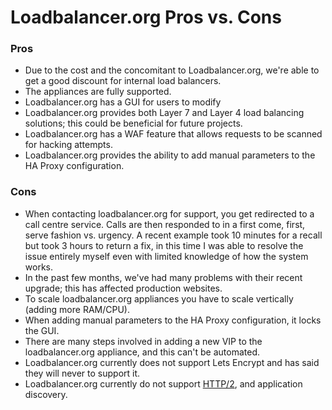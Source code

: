 # Loadbalancer.org Pros vs. Cons


### Pros

- Due to the cost and the concomitant to Loadbalancer.org, we're able to get a good discount for internal load balancers.
- The appliances are fully supported.
- Loadbalancer.org has a GUI for users to modify
- Loadbalancer.org provides both Layer 7 and Layer 4 load balancing solutions; this could be beneficial for future projects.
- Loadbalancer.org has a WAF feature that allows requests to be scanned for hacking attempts.
- Loadbalancer.org provides the ability to add manual parameters to the HA Proxy configuration.

### Cons

- When contacting loadbalancer.org for support, you get redirected to a call centre service. Calls are then responded to in a first come, first, serve fashion vs. urgency. A recent example took 10 minutes for a recall but took 3 hours to return a fix, in this time I was able to resolve the issue entirely myself even with limited knowledge of how the system works.
- In the past few months, we've had many problems with their recent upgrade; this has affected production websites.
- To scale loadbalancer.org appliances you have to scale vertically (adding more RAM/CPU).
- When adding manual parameters to the HA Proxy configuration, it locks the GUI.
- There are many steps involved in adding a new VIP to the loadbalancer.org appliance, and this can't be automated.
- Loadbalancer.org currently does not support Lets Encrypt and has said they will never to support it.
- Loadbalancer.org currently do not support [HTTP/2](https://www.cloudflare.com/http2/), and application discovery. 
